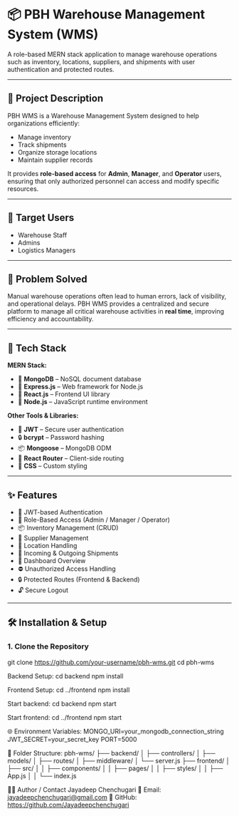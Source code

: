 # 📦 PBH Warehouse Management System (WMS)

A role-based MERN stack application to manage warehouse operations such as inventory, locations, suppliers, and shipments with user authentication and protected routes.

---

## 📖 Project Description

PBH WMS is a Warehouse Management System designed to help organizations efficiently:

- Manage inventory
- Track shipments
- Organize storage locations
- Maintain supplier records

It provides **role-based access** for **Admin**, **Manager**, and **Operator** users, ensuring that only authorized personnel can access and modify specific resources.

---

## 👥 Target Users

- Warehouse Staff  
- Admins  
- Logistics Managers  

---

## 🎯 Problem Solved

Manual warehouse operations often lead to human errors, lack of visibility, and operational delays. PBH WMS provides a centralized and secure platform to manage all critical warehouse activities in **real time**, improving efficiency and accountability.

---

## 🧱 Tech Stack

**MERN Stack:**

- 🔹 **MongoDB** – NoSQL document database  
- 🔹 **Express.js** – Web framework for Node.js  
- 🔹 **React.js** – Frontend UI library  
- 🔹 **Node.js** – JavaScript runtime environment  

**Other Tools & Libraries:**

- 🔐 **JWT** – Secure user authentication  
- 🔒 **bcrypt** – Password hashing  
- 📦 **Mongoose** – MongoDB ODM  
- 🚏 **React Router** – Client-side routing  
- 🎨 **CSS** – Custom styling  

---

## ✨ Features

- 🔐 JWT-based Authentication  
- 👥 Role-Based Access (Admin / Manager / Operator)  
- 📦 Inventory Management (CRUD)  
- 🏢 Supplier Management  
- 📍 Location Handling  
- 🚚 Incoming & Outgoing Shipments  
- 🧭 Dashboard Overview  
- ⛔ Unauthorized Access Handling  
- 🔒 Protected Routes (Frontend & Backend)  
- 🔓 Secure Logout  

---


## 🛠️ Installation & Setup

### 1. Clone the Repository

git clone https://github.com/your-username/pbh-wms.git
cd pbh-wms

Backend Setup:
cd backend
npm install

Frontend Setup:
cd ../frontend
npm install


Start backend:
cd backend
npm start

Start frontend:
cd ../frontend
npm start

🌐 Environment Variables:
MONGO_URI=your_mongodb_connection_string
JWT_SECRET=your_secret_key
PORT=5000

📁 Folder Structure:
pbh-wms/
├── backend/
│   ├── controllers/
│   ├── models/
│   ├── routes/
│   ├── middleware/
│   └── server.js
├── frontend/
│   ├── src/
│   │   ├── components/
│   │   ├── pages/
│   │   ├── styles/
│   │   ├── App.js
│   │   └── index.js


👨‍💻 Author / Contact
Jayadeep Chenchugari
📧 Email: jayadeepchenchugari@gmail.com
🔗 GitHub: https://github.com/Jayadeepchenchugari
